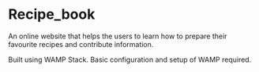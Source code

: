 # Recipe_book
An online website that helps the users to learn how to prepare their favourite recipes and contribute information.

Built using WAMP Stack.
Basic configuration and setup of WAMP required.
